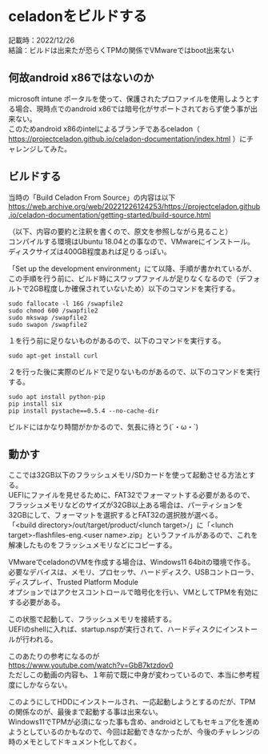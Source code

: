 # celadonをビルドする

記載時：2022/12/26  
結論：ビルドは出来たが恐らくTPMの関係でVMwareではboot出来ない  

## 何故android x86ではないのか

microsoft intune ポータルを使って、保護されたプロファイルを使用しようとする場合、現時点でのandroid x86では暗号化がサポートされておらず使う事が出来ない。  
このためandroid x86のintelによるブランチであるceladon（ https://projectceladon.github.io/celadon-documentation/index.html ）にチャレンジしてみた。  

## ビルドする

当時の「Build Celadon From Source」の内容は以下  
https://web.archive.org/web/20221226124253/https://projectceladon.github.io/celadon-documentation/getting-started/build-source.html  
  
（以下、内容の要約と注釈を書くので、原文を参照しながら見ること）  
コンパイルする環境はUbuntu 18.04との事なので、VMwareにインストール。  
ディスクサイズは400GB程度あれば足りるっぽい。  
  
「Set up the development environment」にて以降、手順が書かれているが、この手順を行う前に、ビルド時にスワップファイルが足りなくなるので（デフォルトで2GB程度しか確保されていないため）以下のコマンドを実行する。  

```
sudo fallocate -l 16G /swapfile2
sudo chmod 600 /swapfile2
sudo mkswap /swapfile2
sudo swapon /swapfile2
```

１を行う前に足りないものがあるので、以下のコマンドを実行する。  

```
sudo apt-get install curl
```

２を行った後に実際のビルドで足りないものがあるので、以下のコマンドを実行する。  

```
sudo apt install python-pip
pip install six
pip install pystache==0.5.4 --no-cache-dir
```

ビルドにはかなり時間がかかるので、気長に待とう(´・ω・`)  

## 動かす

ここでは32GB以下のフラッシュメモリ/SDカードを使って起動させる方法とする。  
UEFIにファイルを見せるために、FAT32でフォーマットする必要があるので、フラッシュメモリなどのサイズが32GB以上ある場合は、パーティションを32GBにして、フォーマットを選択するとFAT32の選択肢が選べる。  
「\<build directory\>/out/target/product/\<lunch target\>/」に「\<lunch target\>-flashfiles-eng.\<user name\>.zip」というファイルがあるので、これを解凍したものをフラッシュメモリなどにコピーする。  
  
VMwareでceladonのVMを作成する場合は、Windows11 64bitの環境で作る。  
必要なデバイスは、メモリ、プロセッサ、ハードディスク、USBコントローラ、ディスプレイ、Trusted Platform Module  
オプションではアクセスコントロールで暗号化を行い、VMとしてTPMを有効にする必要がある。  
  
この状態で起動して、フラッシュメモリを接続する。  
UEFIのshellに入れば、startup.nspが実行されて、ハードディスクにインストールが行われる。  
  
このあたりの参考になるのが  
https://www.youtube.com/watch?v=GbB7ktzdov0  
ただしこの動画の内容も、１年前で既に中身が変わっているので、本当に参考程度にしかならない。  
  
このようにしてHDDにインストールされ、一応起動しようとするのだが、TPMの関係なのが、最後まで起動する事は出来ない。  
Windows11でTPMが必須になった事も含め、androidとしてもセキュア化を進めようとしているのかもなので、今回は起動できなかったが、今後のチャレンジの時のメモとしてドキュメント化しておく。  
  
  
  
